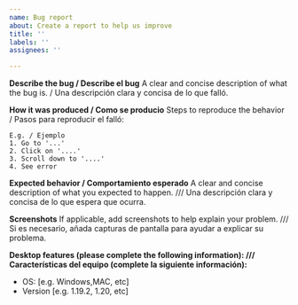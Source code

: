```yaml
---
name: Bug report
about: Create a report to help us improve
title: ''
labels: ''
assignees: ''

---
```


**Describe the bug / Describe el bug**
A clear and concise description of what the bug is. / Una descripción clara y concisa de lo que falló.

**How it was produced / Como se producio**
Steps to reproduce the behavior / Pasos para reproducir el falló:
```
E.g. / Ejemplo
1. Go to '...'
2. Click on '....'
3. Scroll down to '....'
4. See error
```

**Expected behavior / Comportamiento esperado**
A clear and concise description of what you expected to happen.
///
Una descripción clara y concisa de lo que espera que ocurra.

**Screenshots**
If applicable, add screenshots to help explain your problem.
///
Si es necesario, añada capturas de pantalla para ayudar a explicar su problema.

**Desktop features (please complete the following information):
///
Características del equipo (complete la siguiente información):**
 - OS: [e.g. Windows,MAC, etc]
 - Version [e.g. 1.19.2, 1.20, etc]
